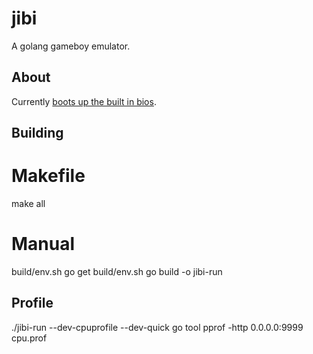 jibi
====

A golang gameboy emulator.

## About

Currently [boots up the built in bios](http://youtu.be/hfgAkOZB4jU).


## Building

# Makefile

make all

# Manual

build/env.sh go get
build/env.sh go build -o jibi-run


## Profile

./jibi-run --dev-cpuprofile --dev-quick <rom>
go tool pprof -http 0.0.0.0:9999 cpu.prof
